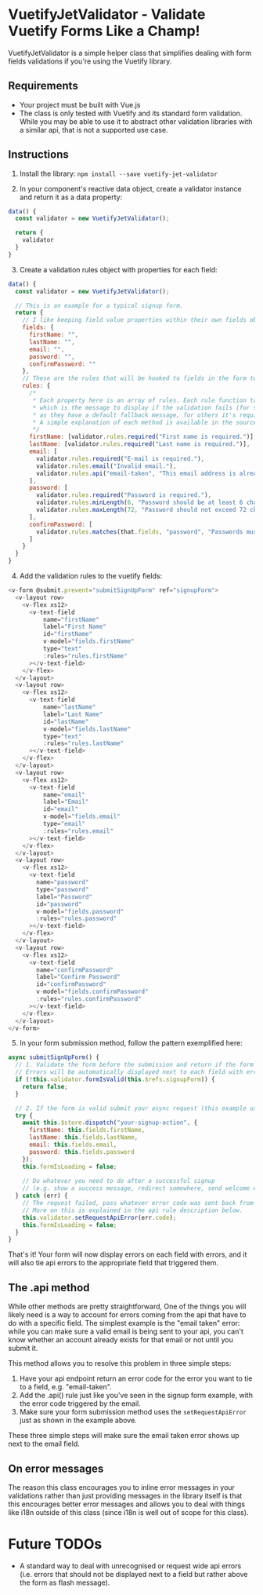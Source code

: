 # VuetifyJetValidator - Validate Vuetify Forms Like a Champ!

VuetifyJetValidator is a simple helper class that simplifies dealing with form fields validations if you're using the
Vuetify library.

## Requirements

* Your project must be built with Vue.js
* The class is only tested with Vuetify and its standard form validation. While you may be able to use it to abstract
other validation libraries with a similar api, that is not a supported use case.

## Instructions

1. Install the library: `npm install --save vuetify-jet-validator`

2. In your component's reactive data object, create a validator instance and return it as a data property:
```javascript
data() {
  const validator = new VuetifyJetValidator();

  return {
    validator
  }
}

```
3. Create a validation rules object with properties for each field:
```javascript
data() {
  const validator = new VuetifyJetValidator();

  // This is an example for a typical signup form.
  return {
    // I like keeping field value properties within their own fields object to keep things tidy.
    fields: {
      firstName: "",
      lastName: "",
      email: "",
      password: "",
      confirmPassword: ""
    },
    // These are the rules that will be hooked to fields in the form template.
    rules: {
      /*
       * Each property here is an array of rules. Each rule function takes at least one argument,
       * which is the message to display if the validation fails (for some rules it's optional
       * as they have a default fallback message, for others it's required).
       * A simple explanation of each method is available in the source code.
       */
      firstName: [validator.rules.required("First name is required.")],
      lastName: [validator.rules.required("Last name is required.")],
      email: [
        validator.rules.required("E-mail is required."),
        validator.rules.email("Invalid email."),
        validator.rules.api("email-taken", "This email address is already in use by another account."),
      ],
      password: [
        validator.rules.required("Password is required."),
        validator.rules.minLength(6, "Password should be at least 6 characters."),
        validator.rules.maxLength(72, "Password should not exceed 72 characters.")
      ],
      confirmPassword: [
        validator.rules.matches(that.fields, "password", "Passwords must match.")
      ]
    }
  }
}
```

4. Add the validation rules to the vuetify fields:

```javascript
<v-form @submit.prevent="submitSignUpForm" ref="signupForm">
  <v-layout row>
    <v-flex xs12>
      <v-text-field
          name="firstName"
          label="First Name"
          id="firstName"
          v-model="fields.firstName"
          type="text"
          :rules="rules.firstName"
      ></v-text-field>
    </v-flex>
  </v-layout>
  <v-layout row>
    <v-flex xs12>
      <v-text-field
          name="lastName"
          label="Last Name"
          id="lastName"
          v-model="fields.lastName"
          type="text"
          :rules="rules.lastName"
      ></v-text-field>
    </v-flex>
  </v-layout>
  <v-layout row>
    <v-flex xs12>
      <v-text-field
          name="email"
          label="Email"
          id="email"
          v-model="fields.email"
          type="email"
          :rules="rules.email"
      ></v-text-field>
    </v-flex>
  </v-layout>
  <v-layout row>
    <v-flex xs12>
      <v-text-field
        name="password"
        type="password"
        label="Password"
        id="password"
        v-model="fields.password"
        :rules="rules.password"
      ></v-text-field>
    </v-flex>
  </v-layout>
  <v-layout row>
    <v-flex xs12>
      <v-text-field
        name="confirmPassword"
        label="Confirm Password"
        id="confirmPassword"
        v-model="fields.confirmPassword"
        :rules="rules.confirmPassword"
      ></v-text-field>
    </v-flex>
  </v-layout>
</v-form>
```

5. In your form submission method, follow the pattern exemplified here:
```javascript
async submitSignUpForm() {
  // 1. Validate the form before the submission and return if the form is not valid.
  // Errors will be automatically displayed next to each field with errors.
  if (!this.validator.formIsValid(this.$refs.signupForm)) {
    return false;
  }

  // 2. If the form is valid submit your async request (this example uses vuex but it's not a requirement)
  try {
    await this.$store.dispatch("your-signup-action", {
      firstName: this.fields.firstName,
      lastName: this.fields.lastName,
      email: this.fields.email,
      password: this.fields.password
    });
    this.formIsLoading = false;
    
    // Do whatever you need to do after a successful signup
    // (e.g. show a success message, redirect somewhere, send welcome email etc.)
  } catch (err) {
    // The request failed, pass whatever error code was sent back from your api to the validator.
    // More on this is explained in the api rule description below.
    this.validator.setRequestApiError(err.code);
    this.formIsLoading = false;
  }
}
```

That's it! Your form will now display errors on each field with errors, and it will also tie api errors
to the appropriate field that triggered them.

## The .api method

While other methods are pretty straightforward, One of the things you will likely need is a way to account for errors coming from the api that have to do
with a specific field. The simplest example is the "email taken" error: while you can make sure a valid email is
being sent to your api, you can't know whether an account already exists for that email or not until you submit it.

This method allows you to resolve this problem in three simple steps:

1. Have your api endpoint return an error code for the error you want to tie to a field, e.g. "email-taken".
2. Add the .api() rule just like you've seen in the signup form example, with the error code triggered by the email.
3. Make sure your form submission method uses the `setRequestApiError` just as shown in the example above.

These three simple steps will make sure the email taken error shows up next to the email field.

## On error messages

The reason this class encourages you to inline error messages in your validations rather than just providing messages
in the library itself is that this encourages better error messages and allows you to deal with things like i18n outside
of this class (since i18n is well out of scope for this class).

# Future TODOs

* A standard way to deal with unrecognised or request wide api errors (i.e. errors that should not be displayed next to
a field but rather above the form as flash message).

